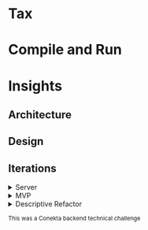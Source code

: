 # Tax

# Compile and Run

# Insights

## Architecture

## Design

## Iterations

<details>
 <summary>Server</summary>

  Simple server implementation with health controller and tax controller, no business logic yet
</details>

<details>
 <summary>MVP</summary>

  Operation service with dumb business logic approach and simple integration test simulating a request
</details>

<details>
 <summary>Descriptive Refactor</summary>

  Refactored operation_service, entities and tests with a focus based on cleanlyness and expresiveness of the code.
</details>

<sub>This was a Conekta backend technical challenge<sub>
